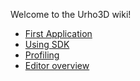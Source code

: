 Welcome to the Urho3D wiki!

* [First Application](first-application)
* [Using SDK](Using-SDK)
* [Profiling](Profiling)
* [Editor overview](Editor)
